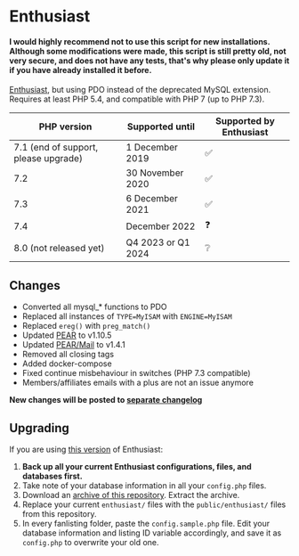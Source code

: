 # Enthusiast

#### I would highly recommend not to use this script for new installations. Although some modifications were made, this script is still pretty old, not very secure, and does not have any tests, that's why please only update it if you have already installed it before.

[Enthusiast](https://github.com/angelasabas/enthusiast), but using PDO instead of the deprecated MySQL extension. Requires at least PHP 5.4, and compatible with PHP 7 (up to PHP 7.3).

| PHP version | Supported until | Supported by Enthusiast |
|------------------------------------------|--------------------|-------------------------|
| 7.1 (end of support, please upgrade) | 1 December 2019 | :white_check_mark: |
| 7.2 | 30 November 2020 | :white_check_mark: |
| 7.3 | 6 December 2021 | :white_check_mark: |
| 7.4 | December 2022 | :question: |
| 8.0 (not released yet) | Q4 2023 or Q1 2024 | :grey_question: |

## Changes

- Converted all mysql_* functions to PDO
- Replaced all instances of `TYPE=MyISAM` with `ENGINE=MyISAM`
- Replaced `ereg()` with `preg_match()`
- Updated [PEAR](https://pear.php.net/package/PEAR/) to v1.10.5
- Updated [PEAR/Mail](https://pear.php.net/package/Mail/) to v1.4.1
- Removed all closing tags
- Added docker-compose
- Fixed continue misbehaviour in switches (PHP 7.3 compatible)
- Members/affiliates emails with a plus are not an issue anymore

**New changes will be posted to [separate changelog](CHANGELOG.md)**

## Upgrading

If you are using [this version](https://github.com/angelasabas/enthusiast) of Enthusiast:

1. **Back up all your current Enthusiast configurations, files, and databases first.**
2. Take note of your database information in all your `config.php` files.
3. Download an [archive of this repository](https://gitlab.com/elephpant/enthusiast/-/archive/master/enthusiast-master.zip). Extract the archive.
4. Replace your current `enthusiast/` files with the `public/enthusiast/` files from this repository.
5. In every fanlisting folder, paste the `config.sample.php` file. Edit your database information and listing ID variable accordingly, and save it as `config.php` to overwrite your old one.
